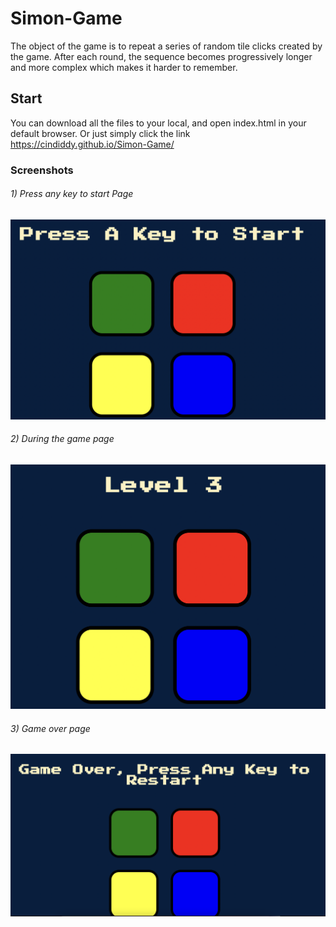 # Simon-Game
The object of the game is to repeat a series of random tile clicks created by the game. After each round, the sequence becomes progressively longer and more complex which makes it harder to remember.

## Start
You can download all the files to your local, and open index.html in your default browser. Or just simply click the link https://cindiddy.github.io/Simon-Game/

### Screenshots
###### 1) Press any key to start Page
<img src="imgs/1.png" width=600>

###### 2) During the game page
<img src="imgs/2.png" width=600>

###### 3) Game over page
<img src="imgs/4.png" width=600>
